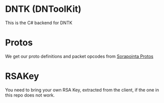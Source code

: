 # DNTK (DNToolKit)
This is the C# backend for DNTK

# Protos
We get our proto definitions and packet opcodes from [Sorapointa Protos](https://github.com/Sorapointa/Sorapointa-Protos)

# RSAKey
You need to bring your own RSA Key, extracted from the client, if the one in this repo does not work.
